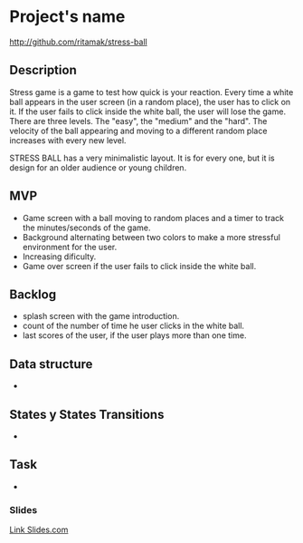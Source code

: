 # Project's name
http://github.com/ritamak/stress-ball

## Description
Stress game is a game to test how quick is your reaction. 
Every time a white ball appears in the user screen (in a random place), the user has to click on it. If the user fails to click inside the white ball, the user will lose the game.
There are three levels. The "easy", the "medium" and the "hard". The velocity of the ball appearing and moving to a different random place increases with every new level.

STRESS BALL has a very minimalistic layout. It is for every one, but it is design for an older audience or young children.

## MVP
- Game screen with a ball moving to random places and a timer to track the minutes/seconds of the game.
- Background alternating between two colors to make a more stressful environment for the user.
- Increasing dificulty.
- Game over screen if the user fails to click inside the white ball.

## Backlog
- splash screen with the game introduction.
- count of the number of time he user clicks in the white ball.
- last scores of the user, if the user plays more than one time.

## Data structure
- 

## States y States Transitions
- 

## Task
- 

### Slides
[Link Slides.com](http://slides.com)
